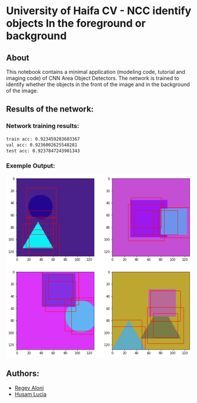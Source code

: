 # University of Haifa CV - NCC identify objects In the foreground or background

## About
This notebook contains a minimal application (modeling code, tutorial and imaging code) of CNN Area Object Detectors. The network is trained to identify whether the objects in the front of the image and in the background of the image.

## Results of the network:
### Network training results:
```
train acc: 0.923459203603367
val acc: 0.9236002625548281
test acc: 0.9237847243901343
```
### Exemple Output:
 ![result](./result.png?raw=true)

## Authors:
- [Regev Aloni](https://github.com/AloniRegev)
- [Husam Lucia](https://www.linkedin.com/in/husam-lucia-6841b51a3)

